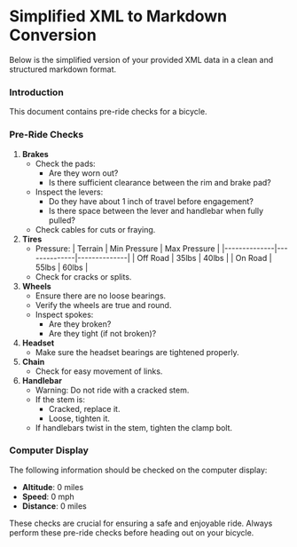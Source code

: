 Simplified XML to Markdown Conversion
=====================================

Below is the simplified version of your provided XML data in a clean and structured markdown format. 

### Introduction

This document contains pre-ride checks for a bicycle.

### Pre-Ride Checks

1. **Brakes**
   - Check the pads: 
     * Are they worn out?
     * Is there sufficient clearance between the rim and brake pad?
   - Inspect the levers:
     * Do they have about 1 inch of travel before engagement?
     * Is there space between the lever and handlebar when fully pulled?
   - Check cables for cuts or fraying.
2. **Tires**
   - Pressure: 
     | Terrain      | Min Pressure | Max Pressure |
     |--------------|--------------|--------------|
     | Off Road     | 35lbs        | 40lbs        |
     | On Road      | 55lbs        | 60lbs        |
   - Check for cracks or splits.
3. **Wheels**
   - Ensure there are no loose bearings.
   - Verify the wheels are true and round.
   - Inspect spokes:
     * Are they broken?
     * Are they tight (if not broken)?
4. **Headset**
   - Make sure the headset bearings are tightened properly.
5. **Chain**
   - Check for easy movement of links.
6. **Handlebar**
   - Warning: Do not ride with a cracked stem.
   - If the stem is:
     * Cracked, replace it.
     * Loose, tighten it.
   - If handlebars twist in the stem, tighten the clamp bolt.

### Computer Display

The following information should be checked on the computer display:

- **Altitude**: 0 miles
- **Speed**: 0 mph
- **Distance**: 0 miles

These checks are crucial for ensuring a safe and enjoyable ride. Always perform these pre-ride checks before heading out on your bicycle.
